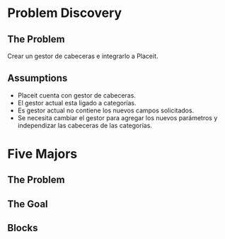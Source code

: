 # Problem Discovery
## The Problem
Crear un gestor de cabeceras e integrarlo a Placeit.

## Assumptions
* Placeit cuenta con gestor de cabeceras.
* El gestor actual esta ligado a categorías.
* Es gestor actual no contiene los nuevos campos solicitados.
* Se necesita cambiar el gestor para agregar los nuevos parámetros y independizar las cabeceras de las categorías.

# Five Majors
## The Problem

## The Goal

## Blocks